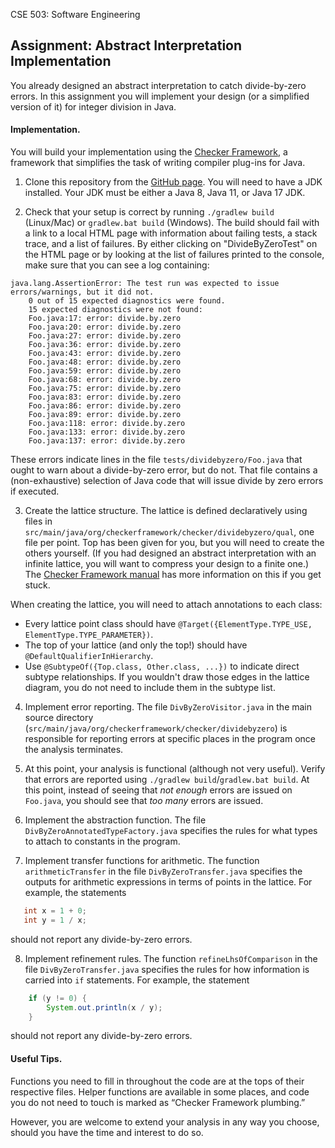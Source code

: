 CSE 503: Software Engineering

## Assignment: Abstract Interpretation Implementation

You already designed an abstract interpretation to catch divide-by-zero 
errors. In this assignment you will implement your design (or a simplified version 
of it) for integer division in Java.

#### Implementation. 

You will build your implementation using the [Checker Framework](https://checkerframework.org/), 
a framework that simplifies the task of writing compiler plug-ins for Java.

1. Clone this repository from 
the [GitHub page](https://github.com/kelloggm/div-by-zero-checker). You will need
to have a JDK installed. Your JDK must be either a Java 8, Java 11, or Java 17 JDK.

2. Check that your setup is correct by running `./gradlew build` (Linux/Mac) 
or `gradlew.bat build` (Windows). The build should fail with a link to a local
HTML page with information about failing tests, a stack trace, and a list of failures.
By either clicking on "DivideByZeroTest" on the HTML page or by looking at the list of failures 
printed to the console, make sure that you can see a log containing:

```
java.lang.AssertionError: The test run was expected to issue errors/warnings, but it did not.
    0 out of 15 expected diagnostics were found.
    15 expected diagnostics were not found:
    Foo.java:17: error: divide.by.zero
    Foo.java:20: error: divide.by.zero
    Foo.java:27: error: divide.by.zero
    Foo.java:36: error: divide.by.zero
    Foo.java:43: error: divide.by.zero
    Foo.java:48: error: divide.by.zero
    Foo.java:59: error: divide.by.zero
    Foo.java:68: error: divide.by.zero
    Foo.java:75: error: divide.by.zero
    Foo.java:83: error: divide.by.zero
    Foo.java:86: error: divide.by.zero
    Foo.java:89: error: divide.by.zero
    Foo.java:118: error: divide.by.zero
    Foo.java:133: error: divide.by.zero
    Foo.java:137: error: divide.by.zero
```

  These errors indicate lines in the file `tests/dividebyzero/Foo.java` that ought to
  warn about a divide-by-zero error, but do not. That file contains a (non-exhaustive)
  selection of Java code that will issue divide by zero errors if executed.

3. Create the lattice structure. The lattice is defined declaratively using files in 
`src/main/java/org/checkerframework/checker/dividebyzero/qual`, one file
per point. Top has been given for you, but you will need to create the others yourself. 
(If you had designed an abstract interpretation with an infinite lattice, you will want 
to compress your design to a finite one.) The 
[Checker Framework manual](https://checkerframework.org/manual/#creating-typequals)
has more information on this if you get stuck.

  When creating the lattice, you will need to attach annotations to each class:
  * Every lattice point class should have
    `@Target({ElementType.TYPE_USE, ElementType.TYPE_PARAMETER})`.
  * The top of your lattice (and only the top!) should have `@DefaultQualifierInHierarchy`.
  * Use `@SubtypeOf({Top.class, Other.class, ...})` to indicate direct subtype relationships.
    If you wouldn't draw those edges in the lattice diagram, you do not need to include
    them in the subtype list.

4. Implement error reporting. The file `DivByZeroVisitor.java` in the main source
directory (`src/main/java/org/checkerframework/checker/dividebyzero`) is responsible for 
reporting errors at specific places in the program once the analysis terminates.

5. At this point, your analysis is functional (although not very useful). Verify that 
errors are reported using `./gradlew build`/`gradlew.bat build`. At this point, instead
of seeing that *not enough* errors are issued on `Foo.java`, you should see that *too many*
errors are issued.

6. Implement the abstraction function. The file `DivByZeroAnnotatedTypeFactory.java` 
specifies the rules for what types to attach to constants in the program.

7. Implement transfer functions for arithmetic. 
The function `arithmeticTransfer` in the file `DivByZeroTransfer.java` specifies 
the outputs for arithmetic expressions in terms of points in the lattice. For
example, the statements
```java
   int x = 1 + 0;
   int y = 1 / x;
```
should not report any divide-by-zero errors.

8. Implement refinement rules. The function `refineLhsOfComparison` in the file
   `DivByZeroTransfer.java` specifies the rules for how information is carried into
   `if` statements. For example, the statement
```java
    if (y != 0) {
        System.out.println(x / y);
    }
```
should not report any divide-by-zero errors.

#### Useful Tips.

Functions you need to fill in throughout the code are at the tops of their respective files. 
Helper functions are available in some places, and code you do not need to touch is marked 
as “Checker Framework plumbing.”

However, you are welcome to extend your analysis in any way you choose, should you 
have the time and interest to do so.

